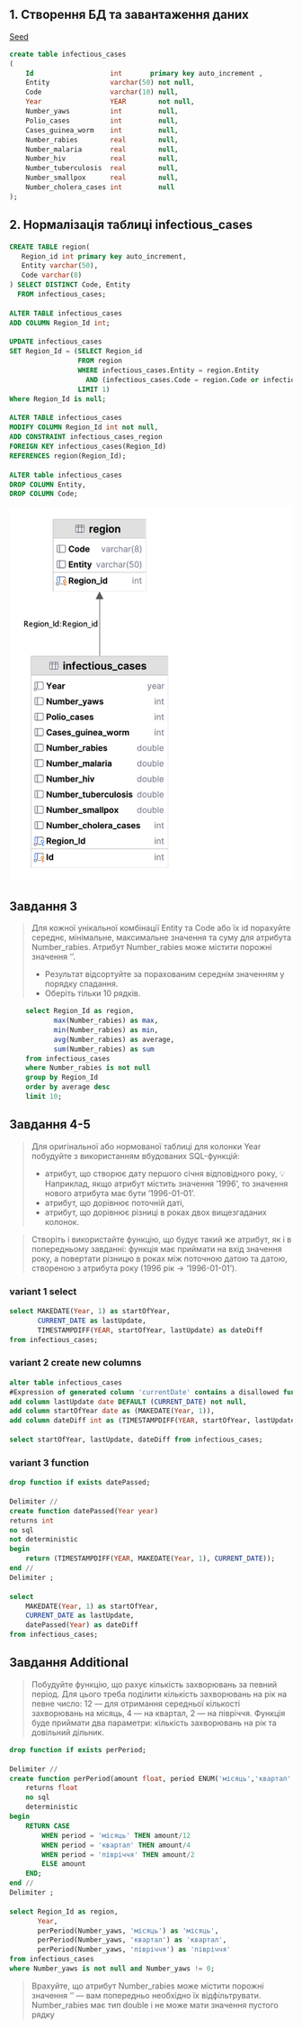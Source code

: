 
## 1. Створення БД та завантаження даних
[Seed](seed/infectious_cases.csv)

```sql
create table infectious_cases
(
    Id                   int       primary key auto_increment ,
    Entity               varchar(50) not null,
    Code                 varchar(10) null,
    Year                 YEAR        not null,
    Number_yaws          int         null,
    Polio_cases          int         null,
    Cases_guinea_worm    int         null,
    Number_rabies        real        null,
    Number_malaria       real        null,
    Number_hiv           real        null,
    Number_tuberculosis  real        null,
    Number_smallpox      real        null,
    Number_cholera_cases int         null
);
```

## 2. Нормалізація таблиці infectious_cases

```sql
CREATE TABLE region(
   Region_id int primary key auto_increment,
   Entity varchar(50),
   Code varchar(8)
) SELECT DISTINCT Code, Entity
  FROM infectious_cases;

ALTER TABLE infectious_cases
ADD COLUMN Region_Id int;

UPDATE infectious_cases
SET Region_Id = (SELECT Region_id
                 FROM region
                 WHERE infectious_cases.Entity = region.Entity
                   AND (infectious_cases.Code = region.Code or infectious_cases.Code is null)
                 LIMIT 1)
Where Region_Id is null;

ALTER TABLE infectious_cases
MODIFY COLUMN Region_Id int not null,
ADD CONSTRAINT infectious_cases_region
FOREIGN KEY infectious_cases(Region_Id)
REFERENCES region(Region_Id);

ALTER table infectious_cases
DROP COLUMN Entity,
DROP COLUMN Code;
```

![diagram](resourses/diagram.png)

## Завдання 3
> Для кожної унікальної комбінації Entity та Code або їх id порахуйте середнє, мінімальне,
> максимальне значення та суму для атрибута Number_rabies.
> Атрибут Number_rabies може містити порожні значення ‘’.
> - Результат відсортуйте за порахованим середнім значенням у порядку спадання.
> - Оберіть тільки 10 рядків.
```sql
    select Region_Id as region,
           max(Number_rabies) as max,
           min(Number_rabies) as min,
           avg(Number_rabies) as average,
           sum(Number_rabies) as sum
    from infectious_cases
    where Number_rabies is not null
    group by Region_Id
    order by average desc
    limit 10;
```

## Завдання 4-5
> Для оригінальної або нормованої таблиці для колонки Year побудуйте з використанням вбудованих SQL-функцій:
> - атрибут, що створює дату першого січня відповідного року,
> 💡 Наприклад, якщо атрибут містить значення ’1996’, то значення нового атрибута має бути ‘1996-01-01’.
> - атрибут, що дорівнює поточній даті,
> - атрибут, що дорівнює різниці в роках двох вищезгаданих колонок.

> Створіть і використайте функцію, що будує такий же атрибут, як і в попередньому завданні:
> функція має приймати на вхід значення року, а повертати різницю в роках між поточною датою
> та датою, створеною з атрибута року (1996 рік → ‘1996-01-01’).

### variant 1 select

```sql
select MAKEDATE(Year, 1) as startOfYear,
       CURRENT_DATE as lastUpdate,
       TIMESTAMPDIFF(YEAR, startOfYear, lastUpdate) as dateDiff
from infectious_cases;
```


### variant 2 create new columns
```sql
alter table infectious_cases
#Expression of generated column 'currentDate' contains a disallowed function: curdate.
add column lastUpdate date DEFAULT (CURRENT_DATE) not null,
add column startOfYear date as (MAKEDATE(Year, 1)),
add column dateDiff int as (TIMESTAMPDIFF(YEAR, startOfYear, lastUpdate));

select startOfYear, lastUpdate, dateDiff from infectious_cases;
```


### variant 3 function
```sql
drop function if exists datePassed;

Delimiter //
create function datePassed(Year year)
returns int
no sql
not deterministic
begin
    return (TIMESTAMPDIFF(YEAR, MAKEDATE(Year, 1), CURRENT_DATE));
end //
Delimiter ;

select
    MAKEDATE(Year, 1) as startOfYear,
    CURRENT_DATE as lastUpdate,
    datePassed(Year) as dateDiff
from infectious_cases;
```

## Завдання Additional
> Побудуйте функцію, що рахує кількість захворювань за певний період.
> Для цього треба поділити кількість захворювань на рік на певне число:
> 12 — для отримання середньої кількості захворювань на місяць,
> 4 — на квартал, 2 — на півріччя.
> Функція буде приймати два параметри: кількість захворювань на рік та довільний дільник.

```sql
drop function if exists perPeriod;

Delimiter //
create function perPeriod(amount float, period ENUM('місяць','квартал','півріччя'))
    returns float
    no sql
    deterministic
begin
    RETURN CASE
        WHEN period = 'місяць' THEN amount/12
        WHEN period = 'квартал' THEN amount/4
        WHEN period = 'півріччя' THEN amount/2
        ELSE amount
    END;
end //
Delimiter ;

select Region_Id as region,
       Year,
       perPeriod(Number_yaws, 'місяць') as 'місяць',
       perPeriod(Number_yaws, 'квартал') as 'квартал',
       perPeriod(Number_yaws, 'півріччя') as 'півріччя'
from infectious_cases
where Number_yaws is not null and Number_yaws != 0;
```

> Врахуйте, що атрибут Number_rabies може містити порожні значення ‘’ — вам попередньо необхідно їх відфільтрувати.
> Number_rabies має тип double і не може мати значення пустого рядку
